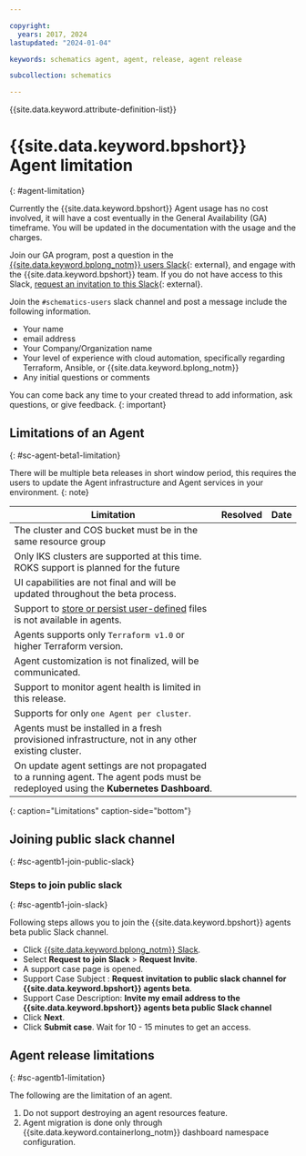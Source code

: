 ```yaml
---

copyright:
  years: 2017, 2024
lastupdated: "2024-01-04"

keywords: schematics agent, agent, release, agent release

subcollection: schematics

---
```


{{site.data.keyword.attribute-definition-list}}


# {{site.data.keyword.bpshort}} Agent limitation
{: #agent-limitation}


Currently the {{site.data.keyword.bpshort}} Agent usage has no cost involved, it will have a cost eventually in the General Availability (GA) timeframe. You will be updated in the documentation with the usage and the charges.

Join our GA program, post a question in the [{{site.data.keyword.bplong_notm}} users Slack](https://ibm-argonauts.slack.com/archives/CLKR4FE90){: external}, and engage with the {{site.data.keyword.bpshort}} team. If you do not have access to this Slack, [request an invitation to this Slack](https://cloud.ibm.com/schematics/slack){: external}.

Join the `#schematics-users` slack channel and post a message include the following information.

- Your name
- email address
- Your Company/Organization name
- Your level of experience with cloud automation, specifically regarding Terraform, Ansible, or {{site.data.keyword.bplong_notm}}
- Any initial questions or comments

You can come back any time to your created thread to add information, ask questions, or give feedback.
{: important}

## Limitations of an Agent
{: #sc-agent-beta1-limitation}

There will be multiple beta releases in short window period, this requires the users to update the Agent infrastructure and Agent services in your environment.
{: note}

|  Limitation | Resolved | Date |
| --- |--- | --- | 
| The cluster and COS bucket must be in the same resource group | | |
| Only IKS clusters are supported at this time. ROKS support is planned for the future |||
| UI capabilities are not final and will be updated throughout the beta process.| | |
| Support to [store or persist user-defined](/docs/schematics?topic=schematics-general-faq#persist-file) files is not available in agents.| | |
| Agents supports only `Terraform v1.0` or higher Terraform version. | | |
| Agent customization is not finalized, will be communicated. | | |
| Support to monitor agent health is limited in this release.| | |
| Supports for only `one Agent per cluster`. | | |
| Agents must be installed in a fresh provisioned infrastructure, not in any other existing cluster.
| On update agent settings are not propagated to a running agent. The agent pods must be redeployed using the **Kubernetes Dashboard**. |  | |
{: caption="Limitations" caption-side="bottom"}

## Joining public slack channel
{: #sc-agentb1-join-public-slack}

### Steps to join public slack
{: #sc-agentb1-join-slack}

Following steps allows you to join the {{site.data.keyword.bpshort}} agents beta public Slack channel.
- Click [{{site.data.keyword.bplong_notm}} Slack](https://cloud.ibm.com/schematics/slack).
- Select **Request to join Slack** > **Request Invite**.
- A support case page is opened.
- Support Case Subject : **Request invitation to public slack channel for {{site.data.keyword.bpshort}} agents beta**.
- Support Case Description: **Invite my email address to the {{site.data.keyword.bpshort}} agents beta public Slack channel**
- Click **Next**.
- Click **Submit case**. Wait for 10 - 15 minutes to get an access.

## Agent release limitations
{: #sc-agentb1-limitation}

The following are the limitation of an agent.

1. Do not support destroying an agent resources feature.
2. Agent migration is done only through {{site.data.keyword.containerlong_notm}} dashboard namespace configuration.
